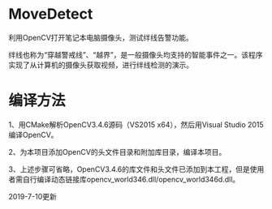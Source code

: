 # MoveDetect

利用OpenCV打开笔记本电脑摄像头，测试绊线告警功能。

绊线也称为“穿越警戒线”、“越界”，是一般摄像头均支持的智能事件之一。该程序实现了从计算机的摄像头获取视频，进行绊线检测的演示。

# 编译方法

1、用CMake解析OpenCV3.4.6源码（VS2015 x64），然后用Visual Studio 2015编译OpenCV。

2、为本项目添加OpenCV的头文件目录和附加库目录，编译本项目。

3、上述步骤可省略，OpenCV3.4.6的库文件和头文件已添加到本工程，但是使用者需自行编译动态链接库opencv_world346.dll/opencv_world346d.dll。

2019-7-10更新
